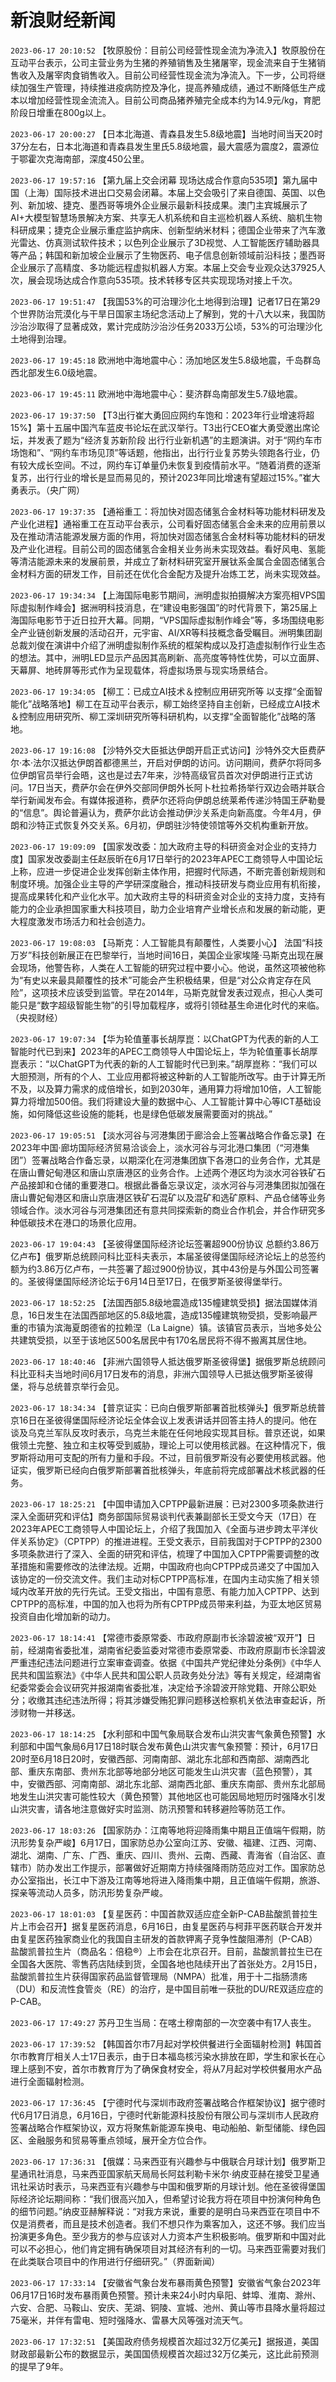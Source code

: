 # 新浪财经新闻
`2023-06-17 20:10:52`   【牧原股份：目前公司经营性现金流为净流入】牧原股份在互动平台表示，公司主营业务为生猪的养殖销售及生猪屠宰，现金流来自于生猪销售收入及屠宰肉食销售收入。目前公司经营性现金流为净流入。下一步，公司将继续加强生产管理，持续推进疫病防控及净化，提高养殖成绩，通过不断降低生产成本以增加经营性现金流流入。目前公司商品猪养殖完全成本约为14.9元/kg，育肥阶段日增重在800g以上。

`2023-06-17 20:00:27`   【日本北海道、青森县发生5.8级地震】当地时间当天20时37分左右，日本北海道和青森县发生里氏5.8级地震，最大震感为震度2，震源位于鄂霍次克海南部，深度450公里。

`2023-06-17 19:57:16`   【第九届上交会闭幕 现场达成合作意向535项】第九届中国（上海）国际技术进出口交易会闭幕。本届上交会吸引了来自德国、英国、以色列、新加坡、捷克、墨西哥等境外企业展示最新科技成果。澳门主宾城展示了AI+大模型智慧场景解决方案、共享无人机系统和自主巡检机器人系统、脑机生物科研成果；捷克企业展示重症监护病床、创新型纳米材料；德国企业带来了汽车激光雷达、仿真测试软件技术；以色列企业展示了3D视觉、人工智能医疗辅助器具等产品；韩国和新加坡企业展示了生物医药、电子信息创新领域前沿科技；墨西哥企业展示了高精度、多功能远程虚拟机器人方案。本届上交会专业观众达37925人次，展会现场达成合作意向535项。技术转移专区共实现现场对接上千次。

`2023-06-17 19:51:47`   【我国53%的可治理沙化土地得到治理】记者17日在第29个世界防治荒漠化与干旱日国家主场纪念活动上了解到，党的十八大以来，我国防沙治沙取得了显著成效，累计完成防沙治沙任务2033万公顷，53%的可治理沙化土地得到治理。

`2023-06-17 19:45:18` 欧洲地中海地震中心：汤加地区发生5.8级地震，千岛群岛西北部发生6.0级地震。

`2023-06-17 19:45:11` 欧洲地中海地震中心：斐济群岛南部发生5.7级地震。

`2023-06-17 19:37:50` 【T3出行崔大勇回应网约车饱和：2023年行业增速将超15%】第十五届中国汽车蓝皮书论坛在武汉举行。T3出行CEO崔大勇受邀出席论坛，并发表了题为“经济复苏新阶段 出行行业新机遇”的主题演讲。对于“网约车市场饱和”、“网约车市场见顶”等话题，他指出，出行行业复苏势头领跑各行业，仍有较大成长空间。不过，网约车订单量仍未恢复到疫情前水平。“随着消费的逐渐复苏，出行行业的增长是显而易见的，预计2023年同比增速有望超过15%。”崔大勇表示。（央广网）

`2023-06-17 19:37:35`   【通裕重工：将加快对固态储氢合金材料等功能材料研发及产业化进程】通裕重工在互动平台表示，公司看好固态储氢合金未来的应用前景以及在推动清洁能源发展方面的作用，将加快对固态储氢合金材料等功能材料的研发及产业化进程。目前公司的固态储氢合金相关业务尚未实现效益。看好风电、氢能等清洁能源未来的发展前景，并成立了新材料研究室开展钛系金属合金固态储氢合金材料方面的研发工作，目前还在优化合金配方及提升冶炼工艺，尚未实现效益。

`2023-06-17 19:34:34`   【上海国际电影节期间，洲明虚拟拍摄解决方案亮相VPS国际虚拟制作峰会】据洲明科技消息，在“建设电影强国”的时代背景下，第25届上海国际电影节于近日拉开大幕。同期，“VPS国际虚拟制作峰会”等，多场围绕电影全产业链创新发展的活动召开，元宇宙、AI/XR等科技概念备受瞩目。洲明集团副总裁刘俊在演讲中介绍了洲明虚拟制作系统的框架构成以及打造虚拟制作行业生态的想法。其中，洲明LED显示产品因其高刷新、高亮度等特性优势，可以立面屏、天幕屏、地砖屏等形式作为呈现载体，将虚拟场景与现实场景结合。

`2023-06-17 19:34:05`   【柳工：已成立AI技术＆控制应用研究所等 以支撑“全面智能化”战略落地】柳工在互动平台表示，柳工始终坚持自主创新，已经成立AI技术＆控制应用研究所、柳工深圳研究所等科研机构，以支撑“全面智能化”战略的落地。

`2023-06-17 19:16:08`   【沙特外交大臣抵达伊朗开启正式访问】沙特外交大臣费萨尔·本·法尔汉抵达伊朗首都德黑兰，开启对伊朗的访问。访问期间，费萨尔将同多位伊朗官员举行会晤，这也是过去7年来，沙特高级官员首次对伊朗进行正式访问。17日当天，费萨尔会在伊外交部同伊朗外长阿卜杜拉希扬举行双边会晤并联合举行新闻发布会。有媒体报道称，费萨尔还将向伊朗总统莱希传递沙特国王萨勒曼的“信息”。舆论普遍认为，费萨尔此访会推动伊沙关系走向新高度。今年4月，伊朗和沙特正式恢复外交关系。6月初，伊朗驻沙特使领馆等外交机构重新开放。

`2023-06-17 19:09:09`   【国家发改委：加大政府主导的科研资金对企业的支持力度】国家发改委副主任赵辰昕在6月17日举行的2023年APEC工商领导人中国论坛上称，应进一步促进企业发挥创新主体作用，把握时代际遇，不断完善创新规则和制度环境。加强企业主导的产学研深度融合，推动科技研发与商业应用有机衔接，提高成果转化和产业化水平。加大政府主导的科研资金对企业的支持力度，支持有能力的企业承担国家重大科技项目，助力企业培育产业增长点和发展的新动能，更大程度激发市场活力和社会创造力。

`2023-06-17 19:08:03` 【马斯克：人工智能具有颠覆性，人类要小心】 法国“科技万岁”科技创新展正在巴黎举行，当地时间16日，美国企业家埃隆·马斯克出现在展会现场，他警告称，人类在人工智能的研究过程中要小心。他说，虽然这项被他称为“有史以来最具颠覆性的技术”可能会产生积极结果，但是“对公众肯定存在风险”，这项技术应该受到监管。早在2014年，马斯克就曾发表过观点，担心人类可能只是“数字超级智能生物”的引导加载程序，或将引领硅基生命进化时代的来临。（央视财经）

`2023-06-17 19:07:34`   【华为轮值董事长胡厚崑：以ChatGPT为代表的新的人工智能时代已到来】2023年的APEC工商领导人中国论坛上，华为轮值董事长胡厚崑表示：“以ChatGPT为代表的新的人工智能时代已到来。”胡厚崑称：“我们可以大胆预测，所有的个人、工业应用都将被这种新的人工智能所改写。由于计算无所不及，以及算力需求的成倍增长，如到2030年，通用算力将增加10倍，人工智能算力将增加500倍。我们将建设大量的数据中心、人工智能计算中心等ICT基础设施，如何降低这些设施的能耗，也是绿色低碳发展需要面对的挑战。”

`2023-06-17 19:05:51`   【淡水河谷与河港集团于廊洽会上签署战略合作备忘录】在2023年中国·廊坊国际经济贸易洽谈会上，淡水河谷与河北港口集团（“河港集团”）签署战略合作备忘录，以期深化在河港集团旗下各港口的业务合作，尤其是在唐山曹妃甸港区和唐山京唐港区的业务合作。上述两个港区均为淡水河谷铁矿石产品接卸和仓储的重要港口。根据此番备忘录议定，淡水河谷与河港集团拟加强在唐山曹妃甸港区和唐山京唐港区铁矿石混矿以及混矿和选矿原料、产品仓储等业务领域合作。淡水河谷与河港集团还有意共同探索新的商业合作机会，并合作研究多种低碳技术在港口的场景化应用。

`2023-06-17 19:04:43`   【圣彼得堡国际经济论坛签署超900份协议 总额约3.86万亿卢布】俄罗斯总统顾问科比亚科夫表示，本届圣彼得堡国际经济论坛上的总签约额为约3.86万亿卢布，一共签署了超过900份协议，其中43份是与外国公司签署的。圣彼得堡国际经济论坛于6月14日至17日，在俄罗斯圣彼得堡举行。

`2023-06-17 18:52:25`   【法国西部5.8级地震造成135幢建筑受损】据法国媒体消息，16日发生在法国西部地区的5.8级地震，造成135幢建筑物受损，受影响最严重的市镇为滨海夏朗德省的拉赖涅（La Laigne）镇。该镇官员表示，当地多处公共建筑受损，以至于该地区500名居民中有170名居民将不得不搬离其居住地。

`2023-06-17 18:40:46`   【非洲六国领导人抵达俄罗斯圣彼得堡】据俄罗斯总统顾问科比亚科夫当地时间6月17日发布的消息，非洲六国领导人已抵达俄罗斯圣彼得堡，将与总统普京举行会见。

`2023-06-17 18:34:34`   【普京证实：已向白俄罗斯部署首批核弹头】俄罗斯总统普京16日在圣彼得堡国际经济论坛全体会议上发表讲话并回答主持人的提问。他在谈及乌克兰军队反攻时表示，乌克兰未能在任何地段实现其目标。普京还说，如果俄领土完整、独立和主权等受到威胁，理论上可以使用核武器。在这种情况下，俄罗斯将动用可支配的所有力量和手段。不过，目前俄罗斯没有必要使用核武器。他证实，俄罗斯已经向白俄罗斯部署首批核弹头，年底前将完成部署战术核武器的任务。

`2023-06-17 18:25:21`   【中国申请加入CPTPP最新进展：已对2300多项条款进行深入全面研究和评估】商务部国际贸易谈判代表兼副部长王受文今天（17日）在2023年APEC工商领导人中国论坛上，介绍了我国加入《全面与进步跨太平洋伙伴关系协定》（CPTPP）的推进进程。王受文表示，目前我国对于CPTPP的2300多项条款进行了深入、全面的研究和评估，梳理了中国加入CPTPP需要调整的改革措施和需要修改的法律法规。近期，中国政府也向CPTPP成员递交了中国加入该协定的一份交流文件。我们主动对标CPTPP高标准，在国内主动实施了相关领域内改革开放的先行先试。王受文指出，中国有意愿、有能力加入CPTPP、达到CPTPP的高标准，中国的加入也将为所有CPTPP成员带来利益，为亚太地区贸易投资自由化增加新的动力。

`2023-06-17 18:14:41`   【常德市委原常委、市政府原副市长涂碧波被“双开”】日前，经湖南省委批准，湖南省纪委监委对常德市委原常委、市政府原副市长涂碧波严重违纪违法问题进行立案审查调查。依据《中国共产党纪律处分条例》《中华人民共和国监察法》《中华人民共和国公职人员政务处分法》等有关规定，经湖南省纪委常委会会议研究并报湖南省委批准，决定给予涂碧波开除党籍、开除公职处分；收缴其违纪违法所得；将其涉嫌受贿犯罪问题移送检察机关依法审查起诉，所涉财物一并移送。

`2023-06-17 18:14:25`   【水利部和中国气象局联合发布山洪灾害气象黄色预警】水利部和中国气象局6月17日18时联合发布黄色山洪灾害气象预警：预计，6月17日20时至6月18日20时，安徽西部、河南南部、湖北东北部和西南部、湖南西北部、重庆东南部、贵州东北部等地部分地区可能发生山洪灾害（蓝色预警），其中，安徽西部、河南南部、湖北东北部、湖南西北部、重庆东南部、贵州东北部局地发生山洪灾害可能性较大（黄色预警）其他地区也可能因局地短历时强降水引发山洪灾害，请各地注意做好实时监测、防汛预警和转移避险等防范工作。

`2023-06-17 18:03:26` 【国家防办：江南等地将迎降雨集中期且正值端午假期，防汛形势复杂严峻】6月17日，国家防总办公室向江苏、安徽、福建、江西、河南、湖北、湖南、广东、广西、重庆、四川、贵州、云南、西藏、青海省（自治区、直辖市）防办发出工作提示，部署做好近期南方持续强降雨防范应对工作。国家防总办公室指出，长江中下游及江南等地将进入降雨集中期，且正值端午假期，旅游、探亲等流动人员多，防汛形势复杂严峻。

`2023-06-17 18:01:03`   【复星医药：中国首款双适应症全新P-CAB盐酸凯普拉生片上市会召开】据复星医药消息，6月16日，由复星医药与柯菲平医药联合开发并由复星医药独家商业化的我国自主研发的首款钾离子竞争性酸阻滞剂（P-CAB）盐酸凯普拉生片（商品名：倍稳®）上市会在北京召开。目前，盐酸凯普拉生已在全国各大医院、零售药店陆续到货，全国各地也陆续开出了首张处方。2月15日，盐酸凯普拉生片获得国家药品监督管理局（NMPA）批准，用于十二指肠溃疡（DU）和反流性食管炎（RE）的治疗，是中国目前唯一获批的DU/RE双适应症的P-CAB。

`2023-06-17 17:49:27` 苏丹卫生当局：在喀土穆南部的一次空袭中有17人丧生。

`2023-06-17 17:39:52`   【韩国首尔市7月起对学校供餐进行全面辐射检测】韩国首尔市教育厅相关人士17日表示，由于日本福岛核污染水排放在即，学生和家长在心理上感到不安，首尔市教育厅为了确保食材安全，将从7月起对学校供餐用水产品进行全面辐射检测。

`2023-06-17 17:36:45` 【宁德时代与深圳市政府签署战略合作框架协议】据宁德时代6月17日消息，6月16日，宁德时代新能源科技股份有限公司与深圳市人民政府签署战略合作框架协议，双方将聚焦新能源车换电、电动船舶、新型储能、绿色园区、金融服务和贸易等重点领域，展开全方位合作。

`2023-06-17 17:36:31`   【俄媒：马来西亚有兴趣参与中俄联合月球计划】俄罗斯卫星通讯社消息，马来西亚国家航天局局长阿兹利勒卡米尔·纳皮亚赫在接受卫星通讯社采访时表示，马来西亚有兴趣参与中国和俄罗斯的月球计划。他在圣彼得堡国际经济论坛期间称：“我们很高兴加入，但希望讨论我方将在项目中扮演何种角色的细节问题。”纳皮亚赫解释说：“对我方来说，重要的是明白马来西亚在项目中不仅是消费者，而且是技术创造者。我们不想只作为乘客加入，这还不够。我们应当扮演更多角色。至少我方的参与应该对人力资本产生积极影响。俄罗斯和中国对此可以不必担心，他们肯定拥有确保项目对其经济有利的一切。马来西亚需要对我们在此类联合项目中的作用进行仔细研究。”（界面新闻）

`2023-06-17 17:33:14` 【安徽省气象台发布暴雨黄色预警】安徽省气象台2023年06月17日16时发布暴雨黄色预警。预计未来24小时内阜阳、蚌埠、淮南、滁州、六安、合肥、马鞍山、安庆、芜湖、铜陵、宣城、池州、黄山等市县降水量将超过75毫米，并伴有雷电、短时强降水、雷暴大风等强对流天气。

`2023-06-17 17:32:51` 【美国政府债务规模首次超过32万亿美元】据报道，美国财政部最新公布的数据显示，美国国债规模首次超过32万亿美元，这比此前预测的提早了9年。

